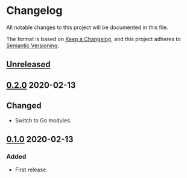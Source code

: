 # Changelog

All notable changes to this project will be documented in this file.

The format is based on [Keep a Changelog](https://keepachangelog.com/en/1.0.0/),
and this project adheres to [Semantic Versioning](https://semver.org/spec/v2.0.0.html).

## [Unreleased]

## [0.2.0] 2020-02-13

## Changed

- Switch to Go modules.

## [0.1.0] 2020-02-13

### Added

- First release.

[Unreleased]: https://github.com/giantswarm/micrologger/compare/v0.2.0...HEAD
[0.2.0]: https://github.com/giantswarm/micrologger/compare/v0.1.0...v0.2.0
[0.1.0]: https://github.com/giantswarm/micrologger/releases/tag/v0.1.0
